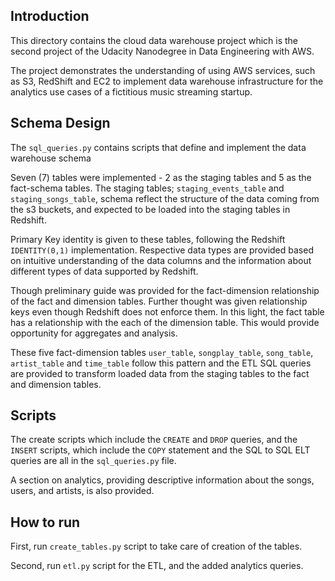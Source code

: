 ## Introduction

This directory contains the cloud data warehouse project which is the second project of the Udacity Nanodegree in Data Engineering with AWS.

The project demonstrates the understanding of using AWS services, such as S3, RedShift and EC2 to implement data warehouse infrastructure for the analytics use cases of a fictitious music streaming startup.

## Schema Design

The `sql_queries.py` contains scripts that define and implement the data warehouse schema

Seven (7) tables were implemented - 2 as the staging tables and 5 as the fact-schema tables. The staging tables; `staging_events_table` and `staging_songs_table`, schema reflect the structure of the data coming from the s3 buckets, and expected to be loaded into the staging tables in Redshift.

Primary Key identity is given to these tables, following the Redshift `IDENTITY(0,1)` implementation. Respective data types are provided based on intuitive understanding of the data columns and the information about different types of data supported by Redshift. 

Though preliminary guide was provided for the fact-dimension relationship of the fact and dimension tables. Further thought was given relationship keys even though Redshift does not enforce them. In this light, the fact table has a relationship with the each of the dimension table. This would provide opportunity for aggregates and analysis. 

These five fact-dimension tables `user_table`, `songplay_table`, `song_table`, `artist_table` and `time_table` follow this pattern and the ETL SQL queries are provided to transform loaded data from the staging tables to the fact and dimension tables.

## Scripts

The create scripts which include the `CREATE` and `DROP` queries, and the `INSERT` scripts, which include the `COPY` statement and the SQL to SQL ELT queries are all in the `sql_queries.py` file. 

A section on analytics, providing descriptive information about the songs, users, and artists, is also provided. 


## How to run 

First, run `create_tables.py` script to take care of creation of the tables.

Second, run `etl.py` script for the ETL, and the added analytics queries.
